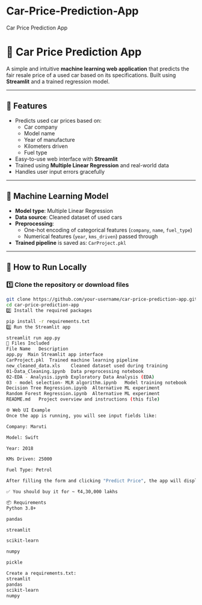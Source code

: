 # Car-Price-Prediction-App
Car Price Prediction App

# 🚗 Car Price Prediction App

A simple and intuitive **machine learning web application** that predicts the fair resale price of a used car based on its specifications. Built using **Streamlit** and a trained regression model.

---

## 📌 Features

- Predicts used car prices based on:
  - Car company
  - Model name
  - Year of manufacture
  - Kilometers driven
  - Fuel type
- Easy-to-use web interface with **Streamlit**
- Trained using **Multiple Linear Regression** and real-world data
- Handles user input errors gracefully

---

## 🧠 Machine Learning Model

- **Model type**: Multiple Linear Regression
- **Data source**: Cleaned dataset of used cars
- **Preprocessing**:
  - One-hot encoding of categorical features (`company`, `name`, `fuel_type`)
  - Numerical features (`year`, `kms_driven`) passed through
- **Trained pipeline** is saved as: `CarProject.pkl`

---

## 🚀 How to Run Locally

### 1️⃣ Clone the repository or download files

```bash
git clone https://github.com/your-username/car-price-prediction-app.git
cd car-price-prediction-app
2️⃣ Install the required packages

pip install -r requirements.txt
3️⃣ Run the Streamlit app

streamlit run app.py
📂 Files Included
File Name	Description
app.py	Main Streamlit app interface
CarProject.pkl	Trained machine learning pipeline
new_cleaned_data.xls	Cleaned dataset used during training
01-Data_Cleaning.ipynb	Data preprocessing notebook
02-EDA - Analysis.ipynb	Exploratory Data Analysis (EDA)
03 - model selection- MLR algorithm.ipynb	Model training notebook
Decision Tree Regression.ipynb	Alternative ML experiment
Random Forest Regression.ipynb	Alternative ML experiment
README.md	Project overview and instructions (this file)

🌐 Web UI Example
Once the app is running, you will see input fields like:

Company: Maruti

Model: Swift

Year: 2018

KMs Driven: 25000

Fuel Type: Petrol

After filling the form and clicking "Predict Price", the app will display:

✅ You should buy it for ~ ₹4,30,000 lakhs

📦 Requirements
Python 3.8+

pandas

streamlit

scikit-learn

numpy

pickle

Create a requirements.txt:
streamlit
pandas
scikit-learn
numpy
